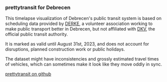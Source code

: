 ### prettytransit for Debrecen

This timelapse visualization of Debrecen's public transit system is based on scheduling data provided by [DERKE](https://www.derke.hu/), a volunteer association working to make public transport better in Debrecen, but not affiliated with [DKV](https://www.dkv.hu/), the official public transit authority.

It is marked as valid until August 31st, 2023, and does not account for disruptions, planned construction work or public holidays.

The dataset might have inconsistencies and grossly estimated travel times of vehicles, which can sometimes make it look like they move oddly in sync.

[prettytransit on github](https://github.com/zorapeteri/prettytransit)
